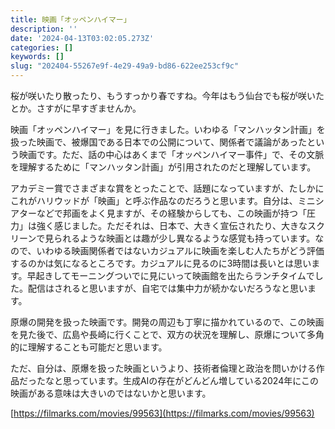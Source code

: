 ```yaml
---
title: 映画「オッペンハイマー」
description: ''
date: '2024-04-13T03:02:05.273Z'
categories: []
keywords: []
slug: "202404-55267e9f-4e29-49a9-bd86-622ee253cf9c"
---
```

桜が咲いたり散ったり、もうすっかり春ですね。今年はもう仙台でも桜が咲いたとか。さすがに早すぎませんか。

映画「オッペンハイマー」を見に行きました。いわゆる「マンハッタン計画」を扱った映画で、被爆国である日本での公開について、関係者で議論があったという映画です。ただ、話の中心はあくまで「オッペンハイマー事件」で、その文脈を理解するために「マンハッタン計画」が引用されたのだと理解しています。

アカデミー賞でさまざまな賞をとったことで、話題になっていますが、たしかにこれがハリウッドが「映画」と呼ぶ作品なのだろうと思います。自分は、ミニシアターなどで邦画をよく見ますが、その経験からしても、この映画が持つ「圧力」は強く感じました。ただそれは、日本で、大きく宣伝されたり、大きなスクリーンで見られるような映画とは趣が少し異なるような感覚も持っています。なので、いわゆる映画関係者ではないカジュアルに映画を楽しむ人たちがどう評価するのかは気になるところです。カジュアルに見るのに3時間は長いとは思います。早起きしてモーニングついでに見にいって映画館を出たらランチタイムでした。配信はされると思いますが、自宅では集中力が続かないだろうなと思います。

原爆の開発を扱った映画です。開発の周辺も丁寧に描かれているので、この映画を見た後で、広島や長崎に行くことで、双方の状況を理解し、原爆について多角的に理解することも可能だと思います。

ただ、自分は、原爆を扱った映画というより、技術者倫理と政治を問いかける作品だったなと思っています。生成AIの存在がどんどん増している2024年にこの映画がある意味は大きいのではないかと思います。

[https://filmarks.com/movies/99563](https://filmarks.com/movies/99563)